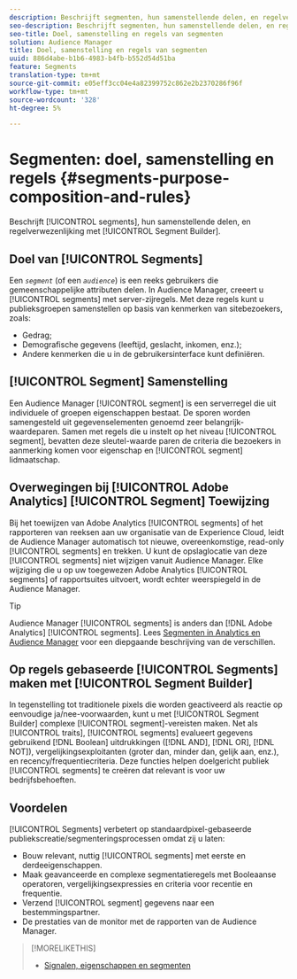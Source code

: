 ```yaml
---
description: Beschrijft segmenten, hun samenstellende delen, en regelverwezenlijking met de Bouwer van het Segment.
seo-description: Beschrijft segmenten, hun samenstellende delen, en regelverwezenlijking met de Bouwer van het Segment.
seo-title: Doel, samenstelling en regels van segmenten
solution: Audience Manager
title: Doel, samenstelling en regels van segmenten
uuid: 886d4abe-b1b6-4983-b4fb-b552d54d51ba
feature: Segments
translation-type: tm+mt
source-git-commit: e05eff3cc04e4a82399752c862e2b2370286f96f
workflow-type: tm+mt
source-wordcount: '328'
ht-degree: 5%

---
```



# Segmenten: doel, samenstelling en regels {#segments-purpose-composition-and-rules}

Beschrijft [!UICONTROL segments], hun samenstellende delen, en regelverwezenlijking met [!UICONTROL Segment Builder].

## Doel van [!UICONTROL Segments]

Een *`segment`* (of een *`audience`*) is een reeks gebruikers die gemeenschappelijke attributen delen. In Audience Manager, creeert u [!UICONTROL segments] met server-zijregels. Met deze regels kunt u publieksgroepen samenstellen op basis van kenmerken van sitebezoekers, zoals:

* Gedrag;
* Demografische gegevens (leeftijd, geslacht, inkomen, enz.);
* Andere kenmerken die u in de gebruikersinterface kunt definiëren.

## [!UICONTROL Segment] Samenstelling

Een Audience Manager [!UICONTROL segment] is een serverregel die uit individuele of groepen eigenschappen bestaat. De sporen worden samengesteld uit gegevenselementen genoemd zeer belangrijk-waardeparen. Samen met regels die u instelt op het niveau [!UICONTROL segment], bevatten deze sleutel-waarde paren de criteria die bezoekers in aanmerking komen voor eigenschap en [!UICONTROL segment] lidmaatschap.

## Overwegingen bij [!UICONTROL Adobe Analytics] [!UICONTROL Segment] Toewijzing

Bij het toewijzen van Adobe Analytics [!UICONTROL segments] of het rapporteren van reeksen aan uw organisatie van de Experience Cloud, leidt de Audience Manager automatisch tot nieuwe, overeenkomstige, read-only [!UICONTROL segments] en trekken. U kunt de opslaglocatie van deze [!UICONTROL segments] niet wijzigen vanuit Audience Manager. Elke wijziging die u op uw toegewezen Adobe Analytics [!UICONTROL segments] of rapportsuites uitvoert, wordt echter weerspiegeld in de Audience Manager.

>[!TIP]
>
>Audience Manager [!UICONTROL segments] is anders dan [!DNL Adobe Analytics] [!UICONTROL segments]. Lees [Segmenten in Analytics en Audience Manager](https://docs.adobe.com/content/help/nl-NL/analytics/integration/audience-analytics/audience-analytics-workflow/aam-analytics-segments.html) voor een diepgaande beschrijving van de verschillen.

## Op regels gebaseerde [!UICONTROL Segments] maken met [!UICONTROL Segment Builder]

In tegenstelling tot traditionele pixels die worden geactiveerd als reactie op eenvoudige ja/nee-voorwaarden, kunt u met [!UICONTROL Segment Builder] complexe [!UICONTROL segment]-vereisten maken. Net als [!UICONTROL traits], [!UICONTROL segments] evalueert gegevens gebruikend [!DNL Boolean] uitdrukkingen ([!DNL AND], [!DNL OR], [!DNL NOT]), vergelijkingsexploitanten (groter dan, minder dan, gelijk aan, enz.), en recency/frequentiecriteria. Deze functies helpen doelgericht publiek [!UICONTROL segments] te creëren dat relevant is voor uw bedrijfsbehoeften.

## Voordelen

[!UICONTROL Segments] verbetert op standaardpixel-gebaseerde publiekscreatie/segmenteringsprocessen omdat zij u laten:

* Bouw relevant, nuttig [!UICONTROL segments] met eerste en derdeeigenschappen.
* Maak geavanceerde en complexe segmentatieregels met Booleaanse operatoren, vergelijkingsexpressies en criteria voor recentie en frequentie.
* Verzend [!UICONTROL segment] gegevens naar een bestemmingspartner.
* De prestaties van de monitor met de rapporten van de Audience Manager.

>[!MORELIKETHIS]
>
>* [Signalen, eigenschappen en segmenten](../../reference/signal-trait-segment.md)


